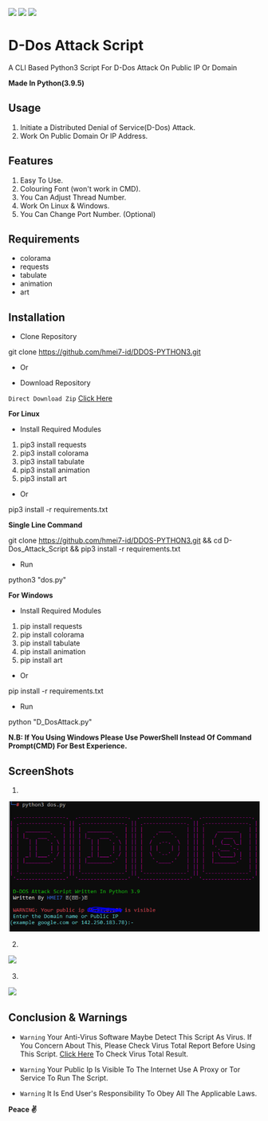 [![](https://ForTheBadge.com/images/badges/made-with-python.svg)](https://www.python.org/)
[![](https://img.shields.io/badge/Supported%20OS-Windows-blue)](https://www.microsoft.com/en-in/software-download/windows10)
[![](https://img.shields.io/badge/Supported%20OS-Linux-green.svg)](https://www.linux.org/pages/download/)


# D-Dos Attack Script
A CLI Based Python3 Script For D-Dos Attack On Public IP Or Domain

**Made In Python(3.9.5)**


## Usage

1. Initiate a Distributed Denial of Service(D-Dos) Attack.
2. Work On Public Domain Or IP Address.


## Features

1. Easy To Use.
2. Colouring Font (won't work in CMD).
3. You Can Adjust Thread Number.
4. Work On Linux & Windows.
5. You Can Change Port Number. (Optional)


## Requirements

- colorama
- requests
- tabulate
- animation
- art


## Installation

- Clone Repository

git clone https://github.com/hmei7-id/DDOS-PYTHON3.git

- Or

- Download Repository

`Direct Download Zip` [Click Here](https://github.com/hmei7-id/DDOS-PYTHON3/archive/refs/heads/main.zip)


**For Linux**

- Install Required Modules

1. pip3 install requests
2. pip3 install colorama
3. pip3 install tabulate
4. pip3 install animation
5. pip3 install art

- Or

pip3 install -r requirements.txt

**Single Line Command**

git clone https://github.com/hmei7-id/DDOS-PYTHON3.git && cd D-Dos_Attack_Script && pip3 install -r requirements.txt

- Run

python3 "dos.py"


**For Windows**

- Install Required Modules

1. pip install requests
2. pip install colorama
3. pip install tabulate
4. pip install animation
5. pip install art

- Or

pip install -r requirements.txt

- Run

python "D_DosAttack.py"

**N.B: If You Using Windows Please Use PowerShell Instead Of Command Prompt(CMD) For Best Experience.**



## ScreenShots

1)
![](ScreenShots/Screen_Shot1.png)

2)
![](ScreenShots/Screen_Shot2.jpg)

3)
![](ScreenShots/Screen_Shot3.png)



## Conclusion & Warnings

- `Warning` Your Anti-Virus Software Maybe Detect This Script As Virus. If You Concern About This, Please Check Virus Total Report Before Using This Script. [Click Here](https://www.virustotal.com/gui/file/4426839e04c4902779d09edfbcb26529d975d5ebf59cc093925a129e941dd303/detection) To Check Virus Total Result.

- `Warning` Your Public Ip Is Visible To The Internet Use A Proxy or Tor Service To Run The Script.

- `Warning` It Is End User's Responsibility To Obey All The Applicable Laws.


**Peace ✌️**
